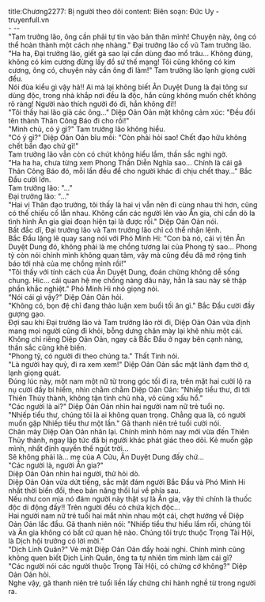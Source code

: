 title:Chương2277: Bị người theo dõi
content:
Biên soạn: Đức Uy - truyenfull.vn<br>- --<br>"Tam trưởng lão, ông cần phải tự tin vào bản thân mình! Chuyện này, ông có thể hoàn thành một cách nhẹ nhàng." Đại trưởng lão cổ vũ Tam trưởng lão.<br>"Ha ha, Đại trưởng lão, giết gà sao lại cần dùng đao mổ trâu... Không đúng, không có kim cương đừng lấy đồ sứ thế mạng! Tôi cũng không có kim cương, ông có, chuyện này cần ông đi làm!" Tam trưởng lão lạnh giọng cười đểu.<br>Nói đùa kiểu gì vậy hả!! Ai mà lại không biết Ân Duyệt Dung là đại tông sư dùng độc, trong nhà khắp nơi đều là độc, hắn cũng không muốn chết không rõ ràng! Người nào thích người đó đi, hắn không đi!!<br>"Tôi thấy hai lão già các ông..." Diệp Oản Oản mặt không cảm xúc: "Đều đổi tên thành Thân Công Báo đi cho rồi!"<br>"Minh chủ, có ý gì?" Tam trưởng lão không hiểu.<br>"Có ý gì?" Diệp Oản Oản bĩu môi: "Còn phải hỏi sao! Chết đạo hữu không chết bần đạo chứ gì!"<br>Tam trưởng lão vẫn còn có chút không hiểu lắm, thần sắc nghi ngờ.<br>"Ha ha ha, chưa từng xem Phong Thần Diễn Nghĩa sao... Chính là cái gã Thân Công Báo đó, mỗi lần đều để cho người khác đi chịu chết thay..." Bắc Đẩu cười lớn.<br>Tam trưởng lão: "..."<br>Đại trưởng lão: "..."<br>"Hai vị Thân đạo trưởng, tôi thấy là hai vị vẫn nên đi cùng nhau thì hơn, cũng có thể chiếu cố lẫn nhau. Không cần các người lẻn vào Ân gia, chỉ cần dò la tình hình Ân gia giai đoạn hiện tại là được rồi." Diệp Oản Oản nói.<br>Bất đắc dĩ, Đại trưởng lão và Tam trưởng lão chỉ có thể nhận lệnh.<br>Bắc Đẩu lặng lẽ quay sang nói với Phó Minh Hi: "Con bà nó, cái vị tên Ân Duyệt Dung đó, không phải là mẹ chồng tương lai của Phong tỷ sao... Phong tỷ còn nói chính mình không quan tâm, vậy mà cũng đều đã mở rộng tình báo tới nhà của mẹ chồng mình rồi!"<br>"Tôi thấy với tính cách của Ân Duyệt Dung, đoán chừng không dễ sống chung. Hic... cái quan hệ mẹ chồng nàng dâu này, hẳn là sau này sẽ thập phần khắc nghiệt." Phó Minh Hi nhỏ giọng nói.<br>"Nói cái gì vậy?" Diệp Oản Oản hỏi.<br>"Không có, bọn đệ chỉ đang thảo luận xem buổi tối ăn gì." Bắc Đẩu cười đầy gượng gạo.<br>Đợi sau khi Đại trưởng lão và Tam trưởng lão rời đi, Diệp Oản Oản vừa định mang mọi người cũng đi khỏi, bỗng dưng chân mày lại khẽ nhíu một cái.<br>Không chỉ riêng Diệp Oản Oản, ngay cả Bắc Đẩu ở ngay bên cạnh nàng, thần sắc cũng khẽ biến.<br>"Phong tỷ, có người đi theo chúng ta." Thất Tinh nói.<br>"Là người hay quỷ, đi ra xem xem!" Diệp Oản Oản sắc mặt lãnh đạm thờ ơ, lạnh giọng quát.<br>Đúng lúc này, một nam một nữ từ trong góc tối đi ra, trên mặt hai cười lộ ra nụ cười đầy bí hiểm, nhìn chằm chằm Diệp Oản Oản: "Nhiếp tiểu thư, đi tới Thiên Thủy thành, không tận tình chủ nhà, vô cùng xấu hổ."<br>"Các người là ai?" Diệp Oản Oản nhìn hai người nam nữ trẻ tuổi nọ.<br>"Nhiếp tiểu thư, chúng tôi là ai không quan trọng. Chẳng qua là, có người muốn gặp Nhiếp tiểu thư một lần." Gã thanh niên trẻ tuổi cười nói.<br>Chân mày Diệp Oản Oản nhăn lại. Chính mình hôm nay mới vừa đến Thiên Thủy thành, ngay lập tức đã bị người khác phát giác theo dõi. Kẻ muốn gặp mình, nhất định quyền thế ngút trời...<br>Sẽ không phải là... mẹ của A Cửu, Ân Duyệt Dung đấy chứ...<br>"Các người là, người Ân gia?"<br>Diệp Oản Oản nhìn hai người, thử hỏi dò.<br>Diệp Oản Oản vừa dứt tiếng, sắc mặt đám người Bắc Đẩu và Phó Minh Hi nhất thời biến đổi, theo bản năng thối lui về phía sau.<br>Nếu như con mịa nó đám người này thật sự là Ân gia, vậy thì chính là thuốc độc di động đấy!! Trên người đều có chứa kịch độc...<br>Hai người nam nữ trẻ tuổi hai mắt nhìn nhau một cái, chợt hướng về Diệp Oản Oản lắc đầu. Gã thanh niên nói: "Nhiếp tiểu thư hiểu lầm rồi, chúng tôi và Ân gia không có bất cứ quan hệ nào. Chúng tôi trực thuộc Trọng Tài Hội, là Dịch hội trưởng có lời mời."<br>"Dịch Linh Quân?" Vẻ mặt Diệp Oản Oản đầy hoài nghi. Chính mình cũng không quen biết Dịch Linh Quân, ông ta tự nhiên tìm mình làm cái gì?<br>"Các người nói các người thuộc Trọng Tài Hội, có chứng cớ không?" Diệp Oản Oản hỏi.<br>Nghe vậy, gã thanh niên trẻ tuổi liền lấy chứng chỉ hành nghề từ trong người ra.